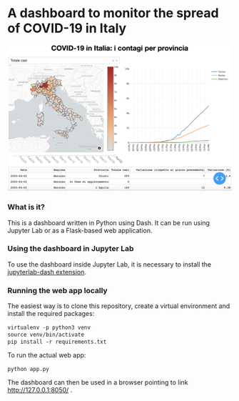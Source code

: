 # A dashboard to monitor the spread of COVID-19 in Italy

![Dashboard screenshot](img/screenshot.png)

### What is it?

This is a dashboard written in Python using Dash. It can be run using Jupyter Lab or as a Flask-based web application.

### Using the dashboard in Jupyter Lab

To use the dashboard inside Jupyter Lab, it is necessary to install the [jupyterlab-dash extension](https://github.com/plotly/jupyterlab-dash).

### Running the web app locally

The easiest way is to clone this repository, create a virtual environment and install the required packages:

```
virtualenv -p python3 venv
source venv/bin/activate
pip install -r requirements.txt
```

To run the actual web app:

```
python app.py
```

The dashboard can then be used in a browser pointing to link http://127.0.0.1:8050/ .